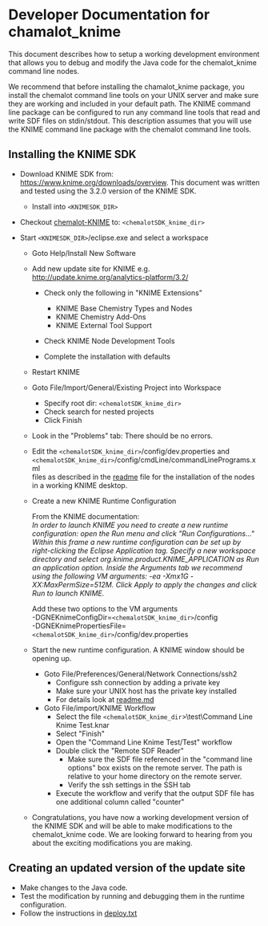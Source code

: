 Developer Documentation for chamalot\_knime
============

This document describes how to setup a working development environment that
allows you to debug and modify the Java code for the chemalot\_knime command line nodes.

We recommend that before installing the chamalot\_knime package, you install the chemalot command line tools on your UNIX server and make sure they are working and included in your default path. The KNIME command line package can be configured to run any command line tools that read and write SDF files on stdin/stdout. This description assumes that you will use the KNIME command line package with the chemalot command line tools.

Installing the KNIME SDK
----------------------
* Download KNIME SDK from: https://www.knime.org/downloads/overview. This document was written and tested using the 3.2.0 version of the KNIME SDK.
   * Install into `<KNIMESDK_DIR>` 

* Checkout [chemalot-KNIME](??) to: `<chemalotSDK_knime_dir>`

  
* Start `<KNIMESDK_DIR>`/eclipse.exe and select a workspace

  * Goto Help/Install New Software
  * Add new update site for KNIME e.g. http://update.knime.org/analytics-platform/3.2/
  
     * Check only the following in "KNIME Extensions"
 
         * KNIME Base Chemistry Types and Nodes
         * KNIME Chemistry Add-Ons
         * KNIME External Tool Support
         
     * Check KNIME Node Development Tools
     * Complete the installation with defaults
  * Restart KNIME

  * Goto File/Import/General/Existing Project into Workspace  
     * Specify root dir: `<chemalotSDK_knime_dir>`
     * Check search for nested projects
     * Click Finish

     
  * Look in the "Problems" tab: There should be no errors.

  * Edit the 
     `<chemalotSDK_knime_dir>`/config/dev.properties and `<chemalotSDK_knime_dir>`/config/cmdLine/commandLinePrograms.xml  
     files as described in the [readme](readme.html) file for the installation of the nodes in a working KNIME desktop.

  * Create a new KNIME Runtime Configuration
     
     From the KNIME documentation:  
     *In order to launch KNIME you need to create a new runtime configuration: open the Run menu and click "Run Configurations..." Within this frame a new runtime configuration can be set up by right-clicking the Eclipse Application tag. Specify a new workspace directory and select org.knime.product.KNIME_APPLICATION as Run an application option. Inside the Arguments tab we recommend using the following VM arguments: -ea -Xmx1G -XX:MaxPermSize=512M. Click Apply to apply the changes and click Run to launch KNIME.*
     
     Add these two options to the VM arguments   
        -DGNEKnimeConfigDir=`<chemalotSDK_knime_dir>`/config  
        -DGNEKnimePropertiesFile=`<chemalotSDK_knime_dir>`/config/dev.properties
   * Start the new runtime configuration. A KNIME window should be opening up.
      * Goto File/Preferences/General/Network Connections/ssh2
         * Configure ssh connection by adding a private key 
         * Make sure your UNIX host has the private key installed
         * For details look at [readme.md](readme.md)
      * Goto File/import/KNIME Workflow
        * Select the file `<chemalotSDK_knime_dir`>\test\Command Line Knime Test.knar
        * Select "Finish"
        * Open the "Command Line Knime Test/Test" workflow
        * Double click the "Remote SDF Reader"
           * Make sure the SDF file referenced in the "command line options" box exists on the remote server. The path is relative to your home directory on the remote server.
           * Verify the ssh settings in the SSH tab
        * Execute the workflow and verify that the output SDF file has one additional column called "counter"
     
   * Congratulations, you have now a working development version of the KNIME SDK and will be able to make modifications to the chemalot\_knime code. We are looking forward to hearing from you about the exciting modifications you are making.


Creating an updated version of the update site
-------------------------------------
* Make changes to the Java code.
* Test the modification by running and debugging them in the runtime configuration.
* Follow the instructions in [deploy.txt](deploy.txt)
     
